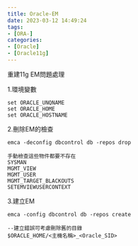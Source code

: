 ```yaml
---
title: Oracle-EM
date: 2023-03-12 14:49:24
tags:
- [ORA-]
categories:
- [Oracle]
- [Oracle11g]
---
```


重建11g EM問題處理

<!--more-->



1.環境變數

```
set ORACLE_UNQNAME
set ORACLE_HOME
set ORACLE_HOSTNAME
```





2.刪除EM的檢查

```
emca -deconfig dbcontrol db -repos drop

手動檢查這些物件都要不存在
SYSMAN
MGMT_VIEW
MGMT_USER
MGMT_TARGET_BLACKOUTS
SETEMVIEWUSERCONTEXT
```





3.建立EM

```
emca -config dbcontrol db -repos create

--建立錯誤可考慮刪除舊的目錄
$ORACLE_HOME/<主機名稱>_<Oracle_SID>
```

